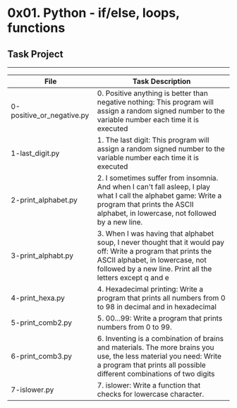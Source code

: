 # 0x01. Python - if/else, loops, functions

## Task Project
---
File|Task Description
---|---
0-positive_or_negative.py | 0. Positive anything is better than negative nothing: This program will assign a random signed number to the variable number each time it is executed
1-last_digit.py | 1. The last digit: This program will assign a random signed number to the variable number each time it is executed
2-print_alphabet.py | 2. I sometimes suffer from insomnia. And when I can't fall asleep, I play what I call the alphabet game: Write a program that prints the ASCII alphabet, in lowercase, not followed by a new line.
3-print_alphabt.py | 3. When I was having that alphabet soup, I never thought that it would pay off: Write a program that prints the ASCII alphabet, in lowercase, not followed by a new line. Print all the letters except q and e
4-print_hexa.py | 4. Hexadecimal printing: Write a program that prints all numbers from 0 to 98 in decimal and in hexadecimal
5-print_comb2.py | 5. 00...99: Write a program that prints numbers from 0 to 99.
6-print_comb3.py | 6. Inventing is a combination of brains and materials. The more brains you use, the less material you need: Write a program that prints all possible different combinations of two digits
7-islower.py | 7. islower: Write a function that checks for lowercase character.